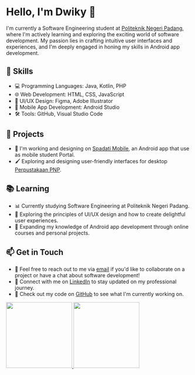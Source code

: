 # Hello, I'm Dwiky 👋

I'm currently a Software Engineering student at [Politeknik Negeri Padang](https://www.pnp.ac.id), where I'm actively learning and exploring the exciting world of software development. My passion lies in crafting intuitive user interfaces and experiences, and I'm deeply engaged in honing my skills in Android app development.

## 🔧 Skills

- 💻 Programming Languages: Java, Kotlin, PHP
- 🌐 Web Development: HTML, CSS, JavaScript
- 🎨 UI/UX Design: Figma, Adobe Illustrator 
- 📱 Mobile App Development: Android Studio
- 🛠️ Tools: GitHub, Visual Studio Code

## 🌱 Projects

- 📱 I'm working and designing on [Spadati Mobile](https://www.figma.com/file/1hPKz8zKs4EIKIlKIBaxtf/Muhammad-Dwiky-Alfira_TRPL-2B?type=design&node-id=0%3A1&mode=design&t=ARyaKyYi6XvoedDV-1), an Android app that use as mobile student Portal.
- 🖌️ Exploring and designing user-friendly interfaces for desktop [Perpustakaan PNP](https://www.figma.com/file/tkxSFG60fAKK3ZkXItWgow/library-desktop?type=design&node-id=0%3A1&mode=design&t=8SRcZXlzwb6UBxHa-11).

## 📚 Learning

- 📊 Currently studying Software Engineering at Politeknik Negeri Padang.
- 📖 Exploring the principles of UI/UX design and how to create delightful user experiences.
- 🧰 Expanding my knowledge of Android app development through online courses and personal projects.

## 📫 Get in Touch

- 💬 Feel free to reach out to me via [email](mailto:dwikyalfira1@gmail.com) if you'd like to collaborate on a project or have a chat about software development!
- 🔗 Connect with me on [LinkedIn](https://www.linkedin.com/in/dwikyalfira) to stay updated on my professional journey.
- 🐙 Check out my code on [GitHub](https://github.com/dwikyalfira) to see what I'm currently working on.


<p align="left">
<a href="https://github.com/dwikyalfira">
  <img height="180em" src="https://github-readme-stats-eight-theta.vercel.app/api?username=gilangadhan&show_icons=true&theme=algolia&include_all_commits=true&count_private=true"/>
  <img height="180em" src="https://github-readme-stats-eight-theta.vercel.app/api/top-langs/?username=dwikyalfira&layout=compact&langs_count=8&theme=algolia"/>
</a>
</p>
